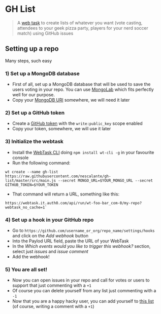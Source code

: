 # GH List

> A [web task](https://webtask.io/) to create lists of whatever you want (vote casting, attendees to your geek pizza party, players for your nerd soccer match) using GitHub issues

## Setting up a repo

Many steps, such easy

### 1) Set up a MongoDB database
- First of all, set up a MongoDB database that will be used to save the users voting in your repo. You can use [MongoLab](https://mongolab.com) which fits perfectly well for our purpose.
- Copy your [MongoDB URI](http://docs.mongolab.com/connecting/#connect-string) somewhere, we will need it later
  
### 2) Set up a GitHub token
- Create a [GitHub token](https://github.com/settings/tokens) with the `write:public_key` scope enabled
- Copy your token, somewhere, we will use it later

### 3) Initialize the webtask
- Install the [WebTask CLI](https://github.com/auth0/wt-cli) doing `npm install wt-cli -g` in your favourite console
- Run the following command: 
```
wt create --name gh-list https://raw.githubusercontent.com/nescalante/gh-list/master/src/main.js --secret MONGO_URL=$YOUR_MONGO_URL --secret GITHUB_TOKEN=$YOUR_TOKEN
```
- That command will return a URL, something like this: 
```
https://webtask.it.auth0.com/api/run/wt-foo-bar_com-0/my-repo?webtask_no_cache=1`
```
### 4) Set up a hook in your GitHub repo
- Go to `https://github.com/username_or_org/repo_name/settings/hooks` and click on the *Add webhook* button
- Into the Paylod URL field, paste the URL of your WebTask
- In the *Which events would you like to trigger this webhook?* section, select just *issues* and *issue comment*
- Add the webhook!

### 5) You are all set!
- Now you can open issues in your repo and call for votes or users to support that just commenting with a `+1`
- Of course you can delete yourself from any list just commenting with a `-1`
- Now that you are a happy hacky user, you can add yourself to [this list](https://github.com/nescalante/gh-list/issues/1) (of course, writing a comment with a `+1`)
